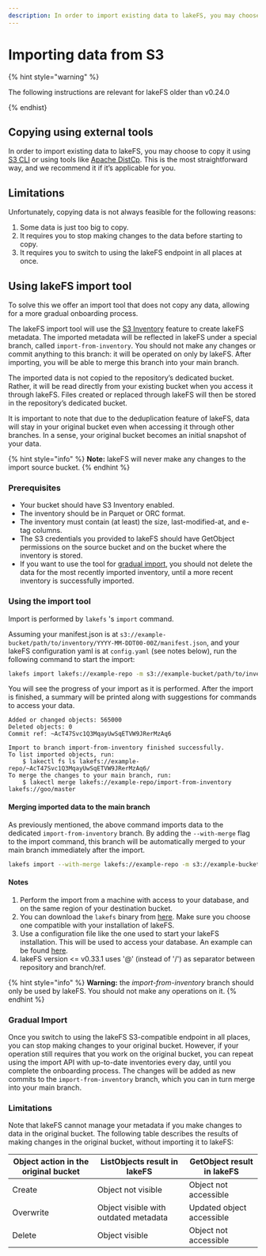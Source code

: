 ```yaml
---
description: In order to import existing data to lakeFS, you may choose to copy it using S3 CLI or using tools like Apache DistCp.
---
```


# Importing data from S3

{% hint style="warning" %}

The following instructions are relevant for lakeFS older than v0.24.0 

{% endhist}

## Copying using external tools

In order to import existing data to lakeFS, you may choose to copy it using [S3 CLI](../integrations/aws_cli.md#copy-from-a-local-path-to-lakefs) 
or using tools like [Apache DistCp](../integrations/distcp.md#from-s3-to-lakefs). This is the most straightforward way, and we recommend it if it’s applicable for you.

## Limitations

Unfortunately, copying data is not always feasible for the following reasons:

1. Some data is just too big to copy.
2. It requires you to stop making changes to the data before starting to copy.
3. It requires you to switch to using the lakeFS endpoint in all places at once.

## Using lakeFS import tool

To solve this we offer an import tool that does not copy any data, allowing for a more gradual onboarding process.

The lakeFS import tool will use the [S3 Inventory](https://docs.aws.amazon.com/AmazonS3/latest/dev/storage-inventory.html) feature to create lakeFS metadata.
The imported metadata will be reflected in lakeFS under a special branch, called `import-from-inventory`.
You should not make any changes or commit anything to this branch: it will be operated on only by lakeFS.
After importing, you will be able to merge this branch into your main branch.

The imported data is not copied to the repository’s dedicated bucket.
Rather, it will be read directly from your existing bucket when you access it through lakeFS.
Files created or replaced through lakeFS will then be stored in the repository’s dedicated bucket.

It is important to note that due to the deduplication feature of lakeFS, data will stay in your original bucket even
when accessing it through other branches. In a sense, your original bucket becomes an initial snapshot of your data.

{% hint style="info" %}
**Note:** lakeFS will never make any changes to the import source bucket.
{% endhint %}

### Prerequisites

- Your bucket should have S3 Inventory enabled.
- The inventory should be in Parquet or ORC format.
- The inventory must contain (at least) the size, last-modified-at, and e-tag columns.
- The S3 credentials you provided to lakeFS should have GetObject permissions on the source bucket and on the bucket where the inventory is stored.
- If you want to use the tool for [gradual import](#gradual-import), you should not delete the data for the most recently imported inventory, until a more recent inventory is successfully imported.

### Using the import tool

Import is performed by `lakefs` 's `import` command.

Assuming your manifest.json is at `s3://example-bucket/path/to/inventory/YYYY-MM-DDT00-00Z/manifest.json`, and your lakeFS configuration yaml is at `config.yaml` (see notes below), run the following command to start the import:

```bash
lakefs import lakefs://example-repo -m s3://example-bucket/path/to/inventory/YYYY-MM-DDT00-00Z/manifest.json --config config.yaml
```

You will see the progress of your import as it is performed.
After the import is finished, a summary will be printed along with suggestions for commands to access your data.

```
Added or changed objects: 565000
Deleted objects: 0
Commit ref: ~AcT47Svc1Q3MqayUwSqETVW9JRerMzAq6

Import to branch import-from-inventory finished successfully.
To list imported objects, run:
	$ lakectl fs ls lakefs://example-repo/~AcT47Svc1Q3MqayUwSqETVW9JRerMzAq6/
To merge the changes to your main branch, run:
	$ lakectl merge lakefs://example-repo/import-from-inventory lakefs://goo/master
```

#### Merging imported data to the main branch

As previously mentioned, the above command imports data to the dedicated `import-from-inventory` branch.
By adding the `--with-merge` flag to the import command, this branch will be automatically merged to your main branch immediately after the import.

```bash
lakefs import --with-merge lakefs://example-repo -m s3://example-bucket/path/to/inventory/YYYY-MM-DDT00-00Z/manifest.json --config config.yaml
```

#### Notes

1. Perform the import from a machine with access to your database, and on the same region of your destination bucket.
1. You can download the `lakefs` binary from [here](https://github.com/treeverse/lakeFS/releases). Make sure you choose one compatible with your installation of lakeFS.
1. Use a configuration file like the one used to start your lakeFS installation. This will be used to access your database. An example can be found [here](http://localhost:4000/reference/configuration.html#example-aws-deployment).
1. lakeFS version <= v0.33.1 uses '@' (instead of '/') as separator between repository and branch/ref.

{% hint style="info" %}
**Warning:** the *import-from-inventory* branch should only be used by lakeFS. You should not make any operations on it.
{% endhint %}

### Gradual Import

Once you switch to using the lakeFS S3-compatible endpoint in all places, you can stop making changes to your original bucket.
However, if your operation still requires that you work on the original bucket,
you can repeat using the import API with up-to-date inventories every day, until you complete the onboarding process.
The changes will be added as new commits to the `import-from-inventory` branch, which you can in turn merge into your main branch.

### Limitations

Note that lakeFS cannot manage your metadata if you make changes to data in the original bucket.
The following table describes the results of making changes in the original bucket, without importing it to lakeFS:

| Object action in the original bucket | ListObjects result in lakeFS                 | GetObject result in lakeFS |
|--------------------------------------|----------------------------------------------|----------------------------|
| Create                               | Object not visible                           | Object not accessible      |
| Overwrite                            | Object visible with outdated metadata        | Updated object accessible  |
| Delete                               | Object visible                               | Object not accessible      |
